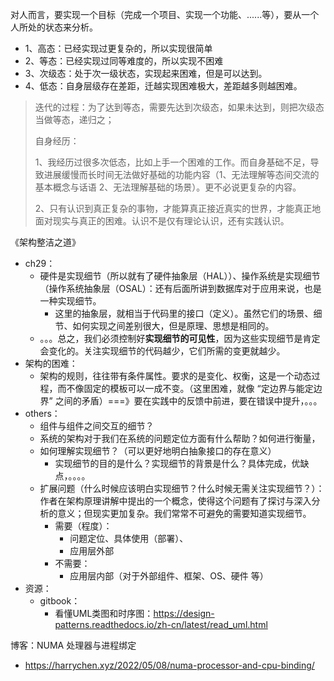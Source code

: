 





对人而言，要实现一个目标（完成一个项目、实现一个功能、......等），要从一个人所处的状态来分析。

- 1、高态：已经实现过更复杂的，所以实现很简单
- 2、等态：已经实现过同等难度的，所以实现不困难
- 3、次级态：处于次一级状态，实现起来困难，但是可以达到。
- 4、低态：自身层级存在差距，迁越实现困难极大，差距越多则越困难。

> 迭代的过程：为了达到等态，需要先达到次级态，如果未达到，则把次级态当做等态，递归之；
>
> 自身经历：
>
> 1、我经历过很多次低态，比如上手一个困难的工作。而自身基础不足，导致进展缓慢而长时间无法做好基础的功能内容（1、无法理解等态间交流的基本概念与话语  2、无法理解基础的场景）。更不必说更复杂的内容。
>
> 2、只有认识到真正复杂的事物，才能算真正接近真实的世界，才能真正地面对现实与真正的困难。认识不是仅有理论认识，还有实践认识。



《架构整洁之道》

- ch29：
  - 硬件是实现细节（所以就有了硬件抽象层（HAL））、操作系统是实现细节（操作系统抽象层（OSAL）：还有后面所讲到数据库对于应用来说，也是一种实现细节。
    - 这里的抽象层，就相当于代码里的接口（定义）。虽然它们的场景、细节、如何实现之间差别很大，但是原理、思想是相同的。
  - 。。。总之，我们必须控制好**实现细节的可见性**，因为这些实现细节是肯定会变化的。关注实现细节的代码越少，它们所需的变更就越少。
- 架构的困难：
  - 架构的规则，往往带有条件属性。要求的是变化、权衡，这是一个动态过程，而不像固定的模板可以一成不变。（这里困难，就像 “定边界与能定边界” 之间的矛盾）===》要在实践中的反馈中前进，要在错误中提升，。。。
- others：
  - 组件与组件之间交互的细节？
  - 系统的架构对于我们在系统的问题定位方面有什么帮助？如何进行衡量，
  - 如何理解实现细节？（可以更好地明白抽象接口的存在意义）
    - 实现细节的目的是什么？实现细节的背景是什么？具体完成，优缺点，。。。。
  - 扩展问题（什么时候应该明白实现细节？什么时候无需关注实现细节？）：作者在架构原理讲解中提出的一个概念，使得这个问题有了探讨与深入分析的意义；但现实更加复杂。我们常常不可避免的需要知道实现细节。
    - 需要（程度）：
      - 问题定位、具体使用（部署）、
      - 应用层外部
    - 不需要：
      - 应用层内部（对于外部组件、框架、OS、硬件 等）
- 资源：
  - gitbook：
    - 看懂UML类图和时序图：https://design-patterns.readthedocs.io/zh-cn/latest/read_uml.html


博客：NUMA 处理器与进程绑定

- https://harrychen.xyz/2022/05/08/numa-processor-and-cpu-binding/



